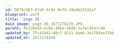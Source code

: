 ```yaml
---
id: 9878c9b3-47e8-4c9d-9e79-39a3625532af
blueprint: work
title: 'page 36'
main_image: page-36-1677278229.JPG
parent: 46320450-ec9a-48be-a8d8-3a7ec0447c40
updated_by: 7fc42862-88cf-4231-8a06-3e1f93ee1fbb
updated_at: 1677278258
---
```

